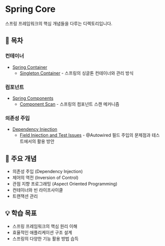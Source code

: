 # Spring Core

스프링 프레임워크의 핵심 개념들을 다루는 디렉토리입니다.

## 📑 목차

### 컨테이너
- [Spring Container](./Container/README.md)
  - [Singleton Container](./Container/Singleton_Container.md) - 스프링의 싱글톤 컨테이너와 관리 방식

### 컴포넌트
- [Spring Components](./Component/README.md)
  - [Component Scan](./Component/Component_Scan.md) - 스프링의 컴포넌트 스캔 메커니즘

### 의존성 주입
- [Dependency Injection](./Injection/README.md)
  - [Field Injection and Test Issues](./Injection/FieldInjectionAndTestIssues.md) - @Autowired 필드 주입의 문제점과 테스트에서의 활용 방안

## 🔑 주요 개념

- 의존성 주입 (Dependency Injection)
- 제어의 역전 (Inversion of Control)
- 관점 지향 프로그래밍 (Aspect Oriented Programming)
- 컨테이너와 빈 라이프사이클
- 트랜잭션 관리

## 💡 학습 목표

- 스프링 프레임워크의 핵심 원리 이해
- 효율적인 애플리케이션 구조 설계
- 스프링의 다양한 기능 활용 방법 습득 